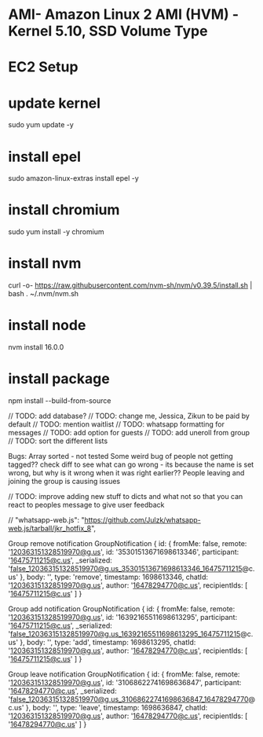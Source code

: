 # AMI- Amazon Linux 2 AMI (HVM) - Kernel 5.10, SSD Volume Type
# EC2 Setup

# update kernel
sudo yum update -y

# install epel
sudo amazon-linux-extras install epel -y

# install chromium
sudo yum install -y chromium

# install nvm
curl -o- https://raw.githubusercontent.com/nvm-sh/nvm/v0.39.5/install.sh | bash
. ~/.nvm/nvm.sh

# install node
nvm install 16.0.0


# install package
npm install --build-from-source


// TODO: add database?
// TODO: change me, Jessica, Zikun to be paid by default
// TODO: mention waitlist
// TODO: whatsapp formatting for messages
// TODO: add option for guests
// TODO: add uneroll from group
// TODO: sort the different lists

Bugs:
Array sorted - not tested
Some weird bug of people not getting tagged?? check diff to see what can go wrong - its because the name is set wrong, but why is it wrong when it was right earlier??
People leaving and joining the group is causing issues

// TODO: improve adding new stuff to dicts and what not so that you can react to peoples message to give user feedback

// "whatsapp-web.js": "https://github.com/Julzk/whatsapp-web.js/tarball/jkr_hotfix_8",

Group remove notification
GroupNotification {
  id: {
    fromMe: false,
    remote: '120363151328519970@g.us',
    id: '35301513671698613346',
    participant: '16475711215@c.us',
    _serialized: 'false_120363151328519970@g.us_35301513671698613346_16475711215@c.us'
  },
  body: '',
  type: 'remove',
  timestamp: 1698613346,
  chatId: '120363151328519970@g.us',
  author: '16478294770@c.us',
  recipientIds: [ '16475711215@c.us' ]
}

Group add notification 
GroupNotification {
  id: {
    fromMe: false,
    remote: '120363151328519970@g.us',
    id: '16392165511698613295',
    participant: '16475711215@c.us',
    _serialized: 'false_120363151328519970@g.us_16392165511698613295_16475711215@c.us'
  },
  body: '',
  type: 'add',
  timestamp: 1698613295,
  chatId: '120363151328519970@g.us',
  author: '16478294770@c.us',
  recipientIds: [ '16475711215@c.us' ]
}

Group leave notification
GroupNotification {
  id: {
    fromMe: false,
    remote: '120363151328519970@g.us',
    id: '31068622741698636847',
    participant: '16478294770@c.us',
    _serialized: 'false_120363151328519970@g.us_31068622741698636847_16478294770@c.us'
  },
  body: '',
  type: 'leave',
  timestamp: 1698636847,
  chatId: '120363151328519970@g.us',
  author: '16478294770@c.us',
  recipientIds: [ '16478294770@c.us' ]
}